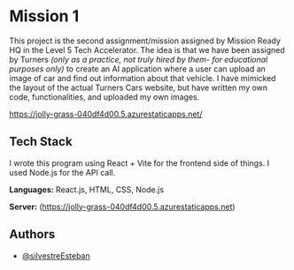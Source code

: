 # Mission 1
This project is the second assignment/mission assigned by Mission Ready HQ in the Level 5 Tech Accelerator.
The idea is that we have been assigned by Turners *(only as a practice, not truly hired by them- for educational purposes only)* to create an AI application where a user can upload an image of car and find out information about that vehicle. 
I have mimicked the layout of the actual Turners Cars website, but have written my own code, functionalities, and uploaded my own images.

https://jolly-grass-040df4d00.5.azurestaticapps.net/

## Tech Stack

I wrote this program using React + Vite for the frontend side of things.
I used Node.js for the API call.

**Languages:** React.js, HTML, CSS, Node.js

**Server:** (https://jolly-grass-040df4d00.5.azurestaticapps.net) 

## Authors

- [@silvestreEsteban](https://www.github.com/silvestreEsteban)



















